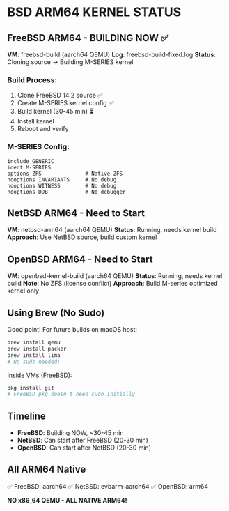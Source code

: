 # BSD ARM64 KERNEL STATUS

## FreeBSD ARM64 - BUILDING NOW ✅

**VM**: freebsd-build (aarch64 QEMU)
**Log**: freebsd-build-fixed.log
**Status**: Cloning source → Building M-SERIES kernel

### Build Process:
1. Clone FreeBSD 14.2 source ✅
2. Create M-SERIES kernel config ✅
3. Build kernel (30-45 min) ⏳
4. Install kernel
5. Reboot and verify

### M-SERIES Config:
```
include GENERIC
ident M-SERIES
options ZFS              # Native ZFS
nooptions INVARIANTS     # No debug
nooptions WITNESS        # No debug
nooptions DDB            # No debugger
```

## NetBSD ARM64 - Need to Start

**VM**: netbsd-arm64 (aarch64 QEMU)
**Status**: Running, needs kernel build
**Approach**: Use NetBSD source, build custom kernel

## OpenBSD ARM64 - Need to Start

**VM**: openbsd-kernel-build (aarch64 QEMU)
**Status**: Running, needs kernel build
**Note**: No ZFS (license conflict)
**Approach**: Build M-series optimized kernel only

## Using Brew (No Sudo)

Good point! For future builds on macOS host:
```bash
brew install qemu
brew install packer
brew install lima
# No sudo needed!
```

Inside VMs (FreeBSD):
```bash
pkg install git
# FreeBSD pkg doesn't need sudo initially
```

## Timeline

- **FreeBSD**: Building NOW, ~30-45 min
- **NetBSD**: Can start after FreeBSD (20-30 min)
- **OpenBSD**: Can start after NetBSD (20-30 min)

## All ARM64 Native

✅ FreeBSD: aarch64
✅ NetBSD: evbarm-aarch64
✅ OpenBSD: arm64

**NO x86_64 QEMU - ALL NATIVE ARM64!**
